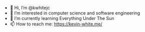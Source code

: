 - 👋 Hi, I’m @kwhitejc
- 👀 I’m interested in computer science and software engineering
- 🌱 I’m currently learning Everything Under The Sun
- 📫 How to reach me: https://kevin-white.me/

<!---
kwhitejc/kwhitejc is a ✨ special ✨ repository because its `README.md` (this file) appears on your GitHub profile.
You can click the Preview link to take a look at your changes.
--->
